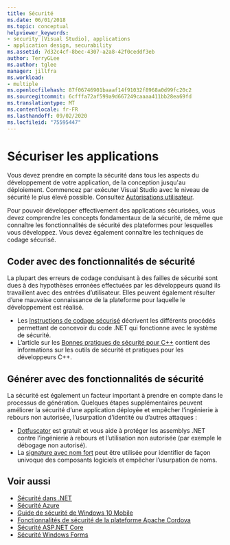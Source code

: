 ```yaml
---
title: Sécurité
ms.date: 06/01/2018
ms.topic: conceptual
helpviewer_keywords:
- security [Visual Studio], applications
- application design, securability
ms.assetid: 7d32c4cf-8bec-4307-a2a8-42f0ceddf3eb
author: TerryGLee
ms.author: tglee
manager: jillfra
ms.workload:
- multiple
ms.openlocfilehash: 87f06746901baaaf14f91032f8968a0d99fc20c2
ms.sourcegitcommit: 6cfffa72af599a9d667249caaaa411bb28ea69fd
ms.translationtype: MT
ms.contentlocale: fr-FR
ms.lasthandoff: 09/02/2020
ms.locfileid: "75595447"
---
```

# <a name="secure-applications"></a>Sécuriser les applications

Vous devez prendre en compte la sécurité dans tous les aspects du développement de votre application, de la conception jusqu'au déploiement. Commencez par exécuter Visual Studio avec le niveau de sécurité le plus élevé possible. Consultez [Autorisations utilisateur](../ide/user-permissions-and-visual-studio.md).

Pour pouvoir développer effectivement des applications sécurisées, vous devez comprendre les concepts fondamentaux de la sécurité, de même que connaître les fonctionnalités de sécurité des plateformes pour lesquelles vous développez. Vous devez également connaître les techniques de codage sécurisé.

## <a name="code-for-security"></a>Coder avec des fonctionnalités de sécurité

La plupart des erreurs de codage conduisant à des failles de sécurité sont dues à des hypothèses erronées effectuées par les développeurs quand ils travaillent avec des entrées d’utilisateur. Elles peuvent également résulter d’une mauvaise connaissance de la plateforme pour laquelle le développement est réalisé.

- Les [Instructions de codage sécurisé](/dotnet/standard/security/secure-coding-guidelines) décrivent les différents procédés permettant de concevoir du code .NET qui fonctionne avec le système de sécurité.
- L’article sur les [Bonnes pratiques de sécurité pour C++](/cpp/top/security-best-practices-for-cpp) contient des informations sur les outils de sécurité et pratiques pour les développeurs C++.

## <a name="build-for-security"></a>Générer avec des fonctionnalités de sécurité

La sécurité est également un facteur important à prendre en compte dans le processus de génération. Quelques étapes supplémentaires peuvent améliorer la sécurité d’une application déployée et empêcher l’ingénierie à rebours non autorisée, l’usurpation d’identité ou d’autres attaques :

- [Dotfuscator](dotfuscator/index.md) est gratuit et vous aide à protéger les assemblys .NET contre l’ingénierie à rebours et l’utilisation non autorisée (par exemple le débogage non autorisé).
- La [signature avec nom fort](managing-assembly-and-manifest-signing.md) peut être utilisée pour identifier de façon univoque des composants logiciels et empêcher l’usurpation de noms.

## <a name="see-also"></a>Voir aussi

- [Sécurité dans .NET](/dotnet/standard/security/index)
- [Sécurité Azure](/azure/security/)
- [Guide de sécurité de Windows 10 Mobile](/windows/security/threat-protection/windows-10-mobile-security-guide)
- [Fonctionnalités de sécurité de la plateforme Apache Cordova](/visualstudio/cross-platform/tools-for-cordova/security/best-practices?view=toolsforcordova-2017)
- [Sécurité ASP.NET Core](/aspnet/core/security/?view=aspnetcore-2.1)
- [Sécurité Windows Forms](/dotnet/framework/winforms/windows-forms-security)
